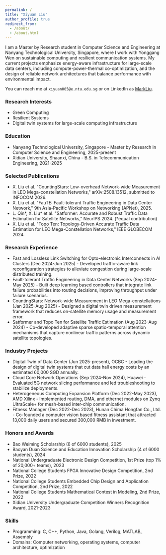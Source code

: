 ```yaml
---
permalink: /
title: "Xiyuan Liu"
author_profile: true
redirect_from: 
  - /about/
  - /about.html
---
```


I am a Master by Research student in Computer Science and Engineering at Nanyang Technological University, Singapore, where I work with Yonggang Wen on sustainable computing and resilient communication systems. My current projects emphasize energy-aware infrastructure for large-scale data centers, including compute-power-thermal co-optimization, and the design of reliable network architectures that balance performance with environmental impact.

You can reach me at `xiyuan005@e.ntu.edu.sg` or on LinkedIn as [MarkLiu]('www.linkedin.com/in/markliu225').

### Research Interests
- Green Computing
- Resilient Systems
- Digital twin systems for large-scale computing infrastructure

### Education
- Nanyang Technological University, Singapore - Master by Research in Computer Science and Engineering, 2025-present
- Xidian University, Shaanxi, China - B.S. in Telecommunication Engineering, 2021-2025

### Selected Publications
- X. Liu et al. "CountingStars: Low-overhead Network-wide Measurement in LEO Mega-constellation Networks," arXiv:2508.13512, submitted to INFOCOM 2026.
- X. Liu et al. "FauTE: Fault-tolerant Traffic Engineering in Data Center Network," 9th Asia-Pacific Workshop on Networking (APNet), 2025.
- L. Qin*, X. Liu* et al. "Satformer: Accurate and Robust Traffic Data Estimation for Satellite Networks," NeurIPS 2024. (*equal contribution)
- X. Liu et al. "Topo Ten: Topology-Driven Accurate Traffic Data Estimation for LEO Mega-Constellation Networks," IEEE GLOBECOM 2024.

### Research Experience
- Fast and Lossless Link Switching for Opto-electronic Interconnects in AI Clusters (Dec 2024-Jun 2025) - Developed traffic-aware link reconfiguration strategies to alleviate congestion during large-scale distributed training.
- Fault-tolerant Traffic Engineering in Data Center Networks (Sep 2024-May 2025) - Built deep learning based controllers that integrate link failure probabilities into routing decisions, improving throughput under failure scenarios.
- CountingStars: Network-wide Measurement in LEO Mega-constellations (Jan 2025-Aug 2025) - Designed a digital twin driven measurement framework that reduces on-satellite memory usage and measurement error.
- Satformer and Topo Ten for Satellite Traffic Estimation (Aug 2023-Aug 2024) - Co-developed adaptive sparse spatio-temporal attention mechanisms that capture nonlinear traffic patterns across dynamic satellite topologies.

### Industry Projects
- Digital Twin of Data Center (Jun 2025-present), OCBC - Leading the design of digital twin systems that cut data hall energy costs by an estimated 60,000 SGD annually.
- Cloud Core Network Operations (Sep 2024-Nov 2024), Huawei - Evaluated 5G network slicing performance and led troubleshooting to stabilize deployments.
- Heterogeneous Computing Expansion Platform (Dec 2022-May 2023), AMD Xilinx - Implemented routing, DMA, and ethernet modules on Zynq UltraScale+ for mesh-based inter-chip communication.
- Fitness Manager (Dec 2022-Dec 2023), Hunan Chima Hongfan Co., Ltd. - Co-founded a computer vision based fitness assistant that attracted 13,000 daily users and secured 300,000 RMB in investment.

### Honors and Awards
- Bao Weiming Scholarship (6 of 6000 students), 2025
- Baoyan Duan Science and Education Innovation Scholarship (4 of 6000 students), 2024
- National Undergraduate Electronic Design Competition, 1st Prize (top 1% of 20,000+ teams), 2023
- National College Students FPGA Innovative Design Competition, 2nd Prize, 2022
- National College Students Embedded Chip Design and Application Competition, 2nd Prize, 2022
- National College Students Mathematical Contest in Modeling, 2nd Prize, 2022
- Xidian University Undergraduate Competition Winners Recognition Award, 2021-2023

### Skills
- Programming: C, C++, Python, Java, Golang, Verilog, MATLAB, Assembly
- Domains: Computer networking, operating systems, computer architecture, optimization
